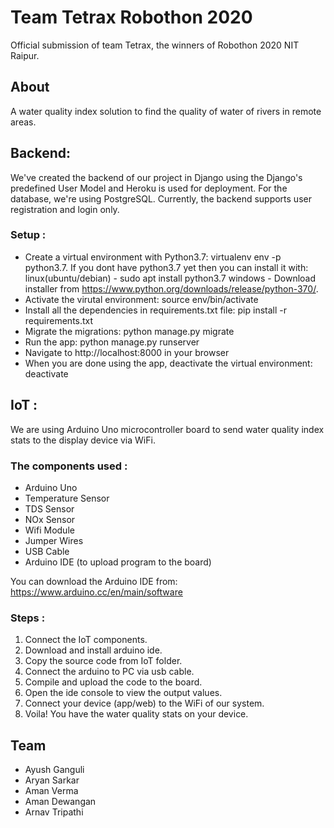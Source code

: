 # Team Tetrax Robothon 2020
Official submission of team Tetrax, the winners of Robothon 2020 NIT Raipur.

## About
A water quality index solution to find the quality of water of rivers in remote areas. 

## Backend:

We've created the backend of our project in Django using the Django's predefined User Model and Heroku is used for deployment. For the database, we're using PostgreSQL. Currently, the backend supports user registration and login only. 

### Setup :
  - Create a virtual environment with Python3.7: virtualenv env -p python3.7. If you dont have python3.7 yet then you can install it with:
  linux(ubuntu/debian) - sudo apt install python3.7
   windows - Download installer from https://www.python.org/downloads/release/python-370/.
  - Activate the virutal environment: source env/bin/activate
  - Install all the dependencies in requirements.txt file: pip install -r requirements.txt
  - Migrate the migrations: python manage.py migrate
  - Run the app: python manage.py runserver
  - Navigate to http://localhost:8000 in your browser
  - When you are done using the app, deactivate the virtual environment: deactivate

## IoT :

We are using Arduino Uno microcontroller board to send water quality index stats to the display device via WiFi.

### The components used :

* Arduino Uno
* Temperature Sensor
* TDS Sensor
* NOx Sensor
* Wifi Module
* Jumper Wires
* USB Cable
* Arduino IDE (to upload program to the board)

You can download the Arduino IDE from: https://www.arduino.cc/en/main/software

### Steps :

1. Connect the IoT components.
2. Download and install arduino ide.
3. Copy the source code from IoT folder.
4. Connect the arduino to PC via usb cable.
5. Compile and upload the code to the board.
6. Open the ide console to view the output values.
7. Connect your device (app/web) to the WiFi of our system.
8. Voila! You have the water quality stats on your device.

## Team
* Ayush Ganguli
* Aryan Sarkar
* Aman Verma
* Aman Dewangan
* Arnav Tripathi
